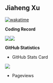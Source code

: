 ## Jiaheng Xu
[![wakatime](https://wakatime.com/badge/github/katarXu/katarXu.svg)](https://wakatime.com/badge/github/katarXu/katarXu)

**Coding Record**

<img src="https://wakatime.com"><img src="https://wakatime.com/share/@xjh/339d8740-14d3-40e2-af6e-e67b175835c9.png">

**GitHub Statistics**

  - GitHub Stats Card

  <img align="center" src="https://github-readme-stats.anuraghazra1.vercel.app/api?username=katarXu&show_icons=true">

  - Pageviews

  <img align='center' src="https://profile-counter.glitch.me/katarXu/count.svg" alt=""/>
